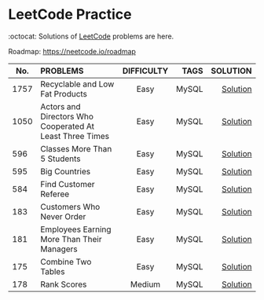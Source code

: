 # LeetCode Practice
:octocat: Solutions of <a href="https://leetcode.com/problemset/all/">LeetCode</a> problems are here.
<!--:rocket: :computer -->
Roadmap:
https://neetcode.io/roadmap

|No.        |PROBLEMS         | DIFFICULTY  | TAGS  | SOLUTION |
| ------------- |:------------- |:----------------:| -----------:|------:| 
| 1757 | Recyclable and Low Fat Products |  Easy | MySQL | <a href="https://github.com/Nowshin1077/Leetcode-Solutions/blob/main/Database/1757.%20Recyclable%20and%20Low%20Fat%20Products.sql">Solution</a>|
| 1050 | Actors and Directors Who Cooperated At Least Three Times | Easy | MySQL | <a href="https://github.com/Nowshin1077/Leetcode-Solutions/blob/main/Database/1050.%20Actors%20and%20Directors%20Who%20Cooperated%20At%20Least%20Three%20Times.sql">Solution</a>|
| 596 | Classes More Than 5 Students | Easy        | MySQL | <a href="https://github.com/Nowshin1077/Leetcode-Solutions/blob/main/Database/596.%20Classes.sql">Solution</a>|
| 595 | Big Countries   | Easy        | MySQL | <a href="https://github.com/Nowshin1077/Leetcode-Solutions/blob/main/Database/595.%20Big%20Countries.sql">Solution</a>|
| 584 | Find Customer Referee   | Easy        | MySQL |<a href="https://github.com/Nowshin1077/Leetcode-Solutions/blob/main/Database/584.%20Find%20Customer%20Referee.sql">Solution</a>|
| 183 | Customers Who Never Order | Easy        | MySQL |<a href="https://github.com/Nowshin1077/Leetcode-Solutions/blob/main/Database/183.%20Customers%20Who%20Never%20Order.sql">Solution</a>|
| 181 | Employees Earning More Than Their Managers| Easy        | MySQL |<a href="https://github.com/Nowshin1077/Leetcode-Solutions/blob/main/Database/181.%20Employees.sql">Solution</a>|
| 175 | Combine Two Tables | Easy        | MySQL |<a href="https://github.com/Nowshin1077/Leetcode-Solutions/blob/main/Database/175.%20Combine.sql">Solution</a>|
| 178 | Rank Scores | Medium        | MySQL |<a href="https://github.com/Nowshin1077/Leetcode-Solutions/blob/main/Database/178.%20Rank.sql">Solution</a>|






